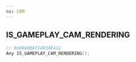 ```yaml
---
ns: CAM
---
```

## IS_GAMEPLAY_CAM_RENDERING

```c
// 0x8660EA714834E412
Any IS_GAMEPLAY_CAM_RENDERING();
```

